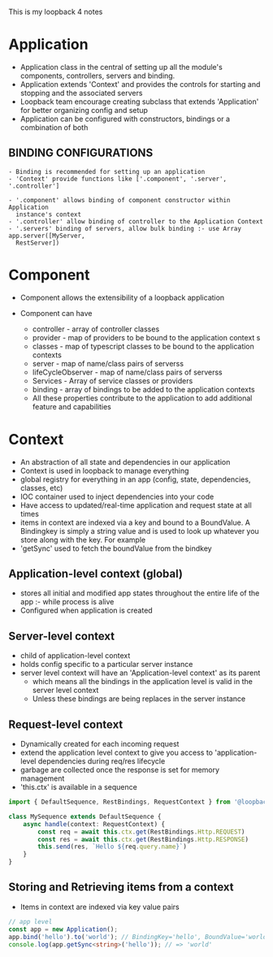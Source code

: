 This is my loopback 4 notes

# Application 

- Application class in the central of setting up all the module's components, controllers,
  servers and binding.
- Application extends 'Context' and provides the controls for starting and stopping and
  the associated servers
-  Loopback team encourage creating subclass that extends 'Application' for better
  organizing config and setup
- Application can be configured with constructors, bindings or a combination of both

##  BINDING CONFIGURATIONS 
	- Binding is recommended for setting up an application
	- 'Context' provide functions like ['.component', '.server', '.controller'] 

	- '.component' allows binding of component constructor within Application
	  instance's context
	- '.controller' allow binding of controller to the Application Context
	- '.servers' binding of servers, allow bulk binding :- use Array app.server([MyServer,
	  RestServer])


# Component  

- Component allows the extensibility of a loopback application     
- Component can have 
	- controller - array of controller classes
	- provider - map of providers to be bound to the application context s
	- classes - map of typescript classes to be bound to the application contexts
	- server - map of name/class pairs of serverss
	- lifeCycleObserver - map of name/class pairs of serverss
	- Services - Array of service classes or providers
	- binding - array of bindings to be added to the application contexts

	* All these properties contribute to the application to add additional feature and capabilities

# Context  

- An abstraction of all state and dependencies in our application
- Context is used in loopback to manage everything
- global registry for everything in an app (config, state, dependencies, classes, etc)
- IOC container used to inject dependencies into your code
- Have access to updated/real-time application and request state at all times
- items in  context are indexed via a key and bound to a BoundValue. A Bindingkey is simply a string
  value and is used to look up whatever you store along with the key. For example
- 'getSync' used to fetch the boundValue from the bindkey

## Application-level context (global) 
- stores all initial and modified app states throughout the entire life of the app :- while process
  is alive
- Configured when application is created

## Server-level context
- child of application-level context
- holds config specific to a particular server instance
- server level context will have an 'Application-level context' as its parent
	- which means all the bindings in the application level is valid in the server level context
	- Unless these bindings are being replaces in the server instance 

## Request-level context
- Dynamically created for each incoming request
- extend the application level context to give you access to 'application-level dependencies during
  req/res lifecycle
- garbage are collected once the response is set for memory management
- 'this.ctx' is available in a sequence
```ts
import { DefaultSequence, RestBindings, RequestContext } from '@loopback/rest'

class MySequence extends DefaultSequence {
	async handle(context: RequestContext) {
		const req = await this.ctx.get(RestBindings.Http.REQUEST)
		const res = await this.ctx.get(RestBindings.Http.RESPONSE)
		this.send(res, `Hello ${req.query.name}`)
	}
}
```

## Storing and Retrieving items from a context
- Items in context are indexed via key value pairs

```ts
// app level
const app = new Application();
app.bind('hello').to('world'); // BindingKey='hello', BoundValue='world'
console.log(app.getSync<string>('hello')); // => 'world'
```






